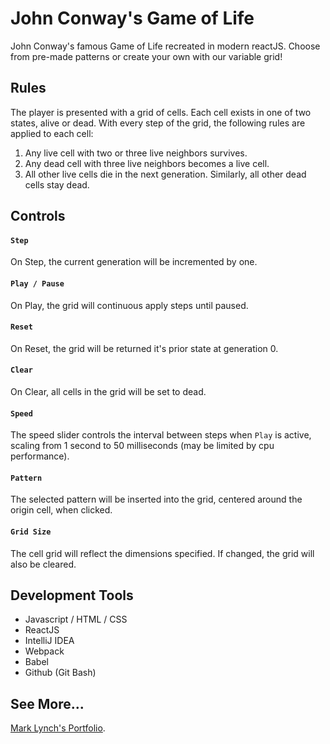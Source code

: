 # John Conway's Game of Life

John Conway's famous Game of Life recreated in modern reactJS. Choose from pre-made patterns or create your own with our variable grid!

## Rules
The player is presented with a grid of cells. Each cell exists in one of two states, alive or dead. With every step of the grid, the following rules are applied to each cell:

1. Any live cell with two or three live neighbors survives.
2. Any dead cell with three live neighbors becomes a live cell.
3. All other live cells die in the next generation. Similarly, all other dead cells stay dead.

## Controls

#### `Step`
On Step, the current generation will be incremented by one.

#### `Play / Pause`
On Play, the grid will continuous apply steps until paused.

#### `Reset`
On Reset, the grid will be returned it's prior state at generation 0.

#### `Clear`
On Clear, all cells in the grid will be set to dead.

#### `Speed`
The speed slider controls the interval between steps when `Play` is active, scaling from 1 second to 50 milliseconds (may be limited by cpu performance).

#### `Pattern`
The selected pattern will be inserted into the grid, centered around the origin cell, when clicked.

#### `Grid Size`
The cell grid will reflect the dimensions specified. If changed, the grid will also be cleared.

## Development Tools

- Javascript / HTML / CSS
- ReactJS
- IntelliJ IDEA
- Webpack
- Babel
- Github (Git Bash)


## See More...

[Mark Lynch's Portfolio](https://malynch7.github.io).
